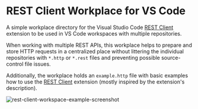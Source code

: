 # REST Client Workplace for VS Code

A simple workplace directory for the Visual Studio Code [REST Client] extension to be used in VS Code workspaces with multiple repositories.

When working with multiple REST APIs, this workplace helps to prepare and store HTTP requests in a centralized place without littering the individual repositories with `*.http` or `*.rest` files and preventing possible source-control file issues.

Additionally, the workplace holds an `example.http` file with basic examples how to use the [REST Client] extension (mostly inspired by the extension's description).

[rest client]: https://marketplace.visualstudio.com/items?itemName=humao.rest-client

![rest-client-workspace-example-screenshot](https://user-images.githubusercontent.com/44228158/114730678-5f2aaf00-9d41-11eb-9277-c4bc5c0975ea.PNG)
